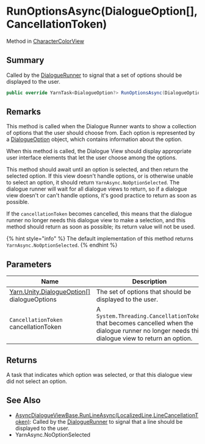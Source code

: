# RunOptionsAsync(DialogueOption\[],CancellationToken)

Method in [CharacterColorView](yarn.unity.charactercolorview.md)

## Summary

Called by the [DialogueRunner](yarn.unity.dialoguerunner.md) to signal that a set of options should be displayed to the user.

```csharp
public override YarnTask<DialogueOption?> RunOptionsAsync(DialogueOption[] dialogueOptions, CancellationToken cancellationToken)
```

## Remarks

This method is called when the Dialogue Runner wants to show a collection of options that the user should choose from. Each option is represented by a [DialogueOption](yarn.unity.dialogueoption.md) object, which contains information about the option.

When this method is called, the Dialogue View should display appropriate user interface elements that let the user choose among the options.

This method should await until an option is selected, and then return the selected option. If this view doesn't handle options, or is otherwise unable to select an option, it should return `YarnAsync.NoOptionSelected`. The dialogue runner will wait for all dialogue views to return, so if a dialogue view doesn't or can't handle options, it's good practice to return as soon as possible.

If the `cancellationToken` becomes cancelled, this means that the dialogue runner no longer needs this dialogue view to make a selection, and this method should return as soon as possible; its return value will not be used.

{% hint style="info" %}
The default implementation of this method returns `YarnAsync.NoOptionSelected`.
{% endhint %}

## Parameters

| Name                                                                          | Description                                                                                                                                    |
| ----------------------------------------------------------------------------- | ---------------------------------------------------------------------------------------------------------------------------------------------- |
| [Yarn.Unity.DialogueOption\[\]](yarn.unity.dialogueoption.md) dialogueOptions | The set of options that should be displayed to the user.                                                                                       |
| `CancellationToken` cancellationToken                                         | A `System.Threading.CancellationToken` that becomes cancelled when the dialogue runner no longer needs this dialogue view to return an option. |

## Returns

A task that indicates which option was selected, or that this dialogue view did not select an option.

## See Also

* [AsyncDialogueViewBase.RunLineAsync(LocalizedLine,LineCancellationToken)](yarn.unity.asyncdialogueviewbase.runlineasync.md): Called by the [DialogueRunner](yarn.unity.dialoguerunner.md) to signal that a line should be displayed to the user.
* YarnAsync.NoOptionSelected
